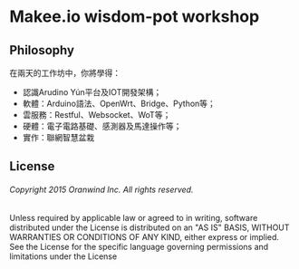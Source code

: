 # Makee.io wisdom-pot workshop

## Philosophy

在兩天的工作坊中，你將學得：
* 認識Arudino Yún平台及IOT開發架構；
* 軟體：Arduino語法、OpenWrt、Bridge、Python等；
* 雲服務：Restful、Websocket、WoT等；
* 硬體：電子電路基礎、感測器及馬達操作等；
* 實作：聯網智慧盆栽


## License

###### Copyright 2015 Oranwind Inc. All rights reserved.

Unless required by applicable law or agreed to in writing, software
distributed under the License is distributed on an "AS IS" BASIS,
WITHOUT WARRANTIES OR CONDITIONS OF ANY KIND, either express or implied.
See the License for the specific language governing permissions and
limitations under the License
